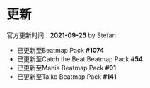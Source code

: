 # 更新

官方更新时间：**2021-09-25** by Stefan

- 已更新至Beatmap Pack **#1074**
- 已更新至Catch the Beat Beatmap Pack **#54**
- 已更新至Mania Beatmap Pack **#91**
- 已更新至Taiko Beatmap Pack **#141**
